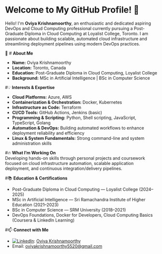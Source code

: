 # Welcome to My GitHub Profile! 👋

Hello! I'm **Oviya Krishnamoorthy**, an enthusiastic and dedicated aspiring DevOps and Cloud Computing professional currently pursuing a Post-Graduate Diploma in Cloud Computing at Loyalist College, Toronto. I am passionate about building scalable, automated cloud infrastructure and streamlining deployment pipelines using modern DevOps practices.

🌟 # **About Me**  
- **Name:** Oviya Krishnamoorthy  
- **Location:** Toronto, Canada  
- **Education:** Post-Graduate Diploma in Cloud Computing, Loyalist College  
- **Background:** MSc in Artificial Intelligence | BSc in Computer Science  

#💡 **Interests & Expertise**  
- **Cloud Platforms:** Azure, AWS  
- **Containerization & Orchestration:** Docker, Kubernetes  
- **Infrastructure as Code:** Terraform  
- **CI/CD Tools:** GitHub Actions, Jenkins (basic)  
- **Programming & Scripting:** Python, Shell scripting, JavaScript, TypeScript, Golang  
- **Automation & DevOps:** Building automated workflows to enhance deployment reliability and efficiency  
- **Linux & System Fundamentals:** Strong command-line and system administration skills  

#🔥 **What I’m Working On**  
Developing hands-on skills through personal projects and coursework focused on cloud infrastructure automation, scalable application deployment, and continuous integration/delivery pipelines.

#📚 **Education & Certifications**  
- Post-Graduate Diploma in Cloud Computing — Loyalist College (2024–2025)  
- MSc in Artificial Intelligence — Sri Ramachandra Institute of Higher Education (2021–2023)  
- BSc in Computer Science — SRM University (2018–2021)  
- DevOps Foundations, Docker for Developers, Cloud Computing Basics (Coursera & LinkedIn Learning)

#📫 **Connect with Me**  
- [![LinkedIn](https://img.shields.io/badge/LinkedIn-blue?logo=linkedin&style=for-the-badge)](https://www.linkedin.com/in/oviya-krishnamoorthy-31a53824a/): [Oviya Krishnamoorthy](https://www.linkedin.com/in/oviya-krishnamoorthy-31a53824a/)
- Email: oviyakrishnamoorthy5520@gmail.com  
